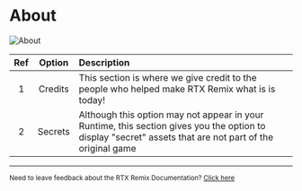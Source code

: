 # About

![About](../data/images/rtxremix_037.png)


| Ref | Option  | Description                                                                                                                                              |
|:---:|:-------:|:---------------------------------------------------------------------------------------------------------------------------------------------------------|
|  1  | Credits | This section is where we give credit to the people who helped make RTX Remix what is is today!                                                           |
|  2  | Secrets | Although this option may not appear in your Runtime, this section gives you the option to display "secret" assets that are not part of the original game |

***
<sub> Need to leave feedback about the RTX Remix Documentation?  [Click here](https://github.com/NVIDIAGameWorks/rtx-remix/issues/new?assignees=nvdamien&labels=documentation%2Cfeedback%2Ctriage&projects=&template=documentation_feedback.yml&title=%5BDocumentation+feedback%5D%3A+) </sub>

